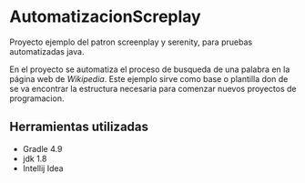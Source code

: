 # AutomatizacionScreplay
Proyecto ejemplo del patron screenplay y serenity, para pruebas automatizadas java.

En el proyecto se automatiza el proceso de  busqueda de una palabra en la página
web de _Wikipedia_. Este ejemplo sirve como base o plantilla don de se va encontrar la 
estructura necesaria para comenzar nuevos proyectos de programacion.


## Herramientas utilizadas
- Gradle 4.9
- jdk 1.8
- Intellij Idea


